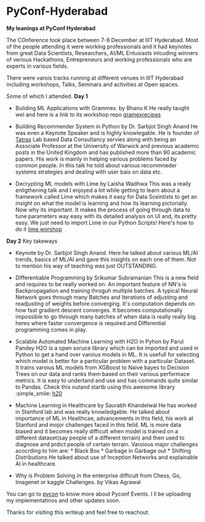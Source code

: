 # PyConf-Hyderabad
**My leanings at PyConf Hyderabad**

The COnference took place between 7-8 December at IIIT Hyderabad. Most of the people attending it were working professionals and it had keynotes from great Data Scientists, Researchers, AI/ML Entusiasts inlcuding winners of verious Hackathons, Entrepreneurs and working professionals who are experts in various fields.

There were varois tracks running at different venues in IIIT Hyderabad including workshops, Talks, Seminars and activities at Open spaces.

Some of which I attended.
**Day 1**
* Buliding ML Applications with Grammex.
by Bhanu K
He really taught wel and here is a link to its workshop repo [gramexrecipes](https://github.com/gramexrecipes/gramex-ml-workshop)

* Building Recommender System in Python 
by Dr. Sarbjot Singh Anand
He was even a Keynote Speaker and is highly knowlegable. He is founder of [Tatras](https://tatrasdata.com/) Lab based Data Consultancy servies along with being an Associate Professor at the University of Warwick and previous academic posts in the United Kingdom and has published more than 90 academic papers. His work is mainly in helping various problems faced by common people. 
In this talk he told about various recommneder systems strategies and dealing with user bais on data etc.

* Decrypting ML models with Lime
by Laisha Wadhwa
This was a really enligthening talk and I enjoyed a lot while getting to learn about a framework called Lime which makes it easy for Data Sceintists to get an insight on what the model is learning and how its learning pictorially. Now why its important. It makes the process of going through data to tune parameters way easy with its detailed analysis on UI and, its pretty easy. We just need to import Lime in our Python Scripts!
Here's how to do it [lime worshop](https://github.com/laishawadhwa/PyConf-2019---Lime-Workshop)

**Day 2**
Key takeways
* Keynote by Dr. Sarbjot Singh Anand.
Here he talked about various ML/AI trends, basics of ML/AI and gave this insights on each one of them. Not to mention his way of teaching was just OUTSTANDING.

* DIfferentiable Programming 
by Srikumar Subramanian
This is a new field and requires to be really worked on. An important feature of NN's is Backpropagation and training throguh multiple batches. A typical Neural Network goes through many Batches and Iterations of adjusting and readjusting of weights before converging. It's computation depends on how fast gradient descent converges. It becomes computationally impossible to go through many batches of when data is really really big.
heres where faster convergence is required and Differential programming comes in play. 

* Scalable Automated Machine Learning with H2O in Pyhon
by Parul Pandey
H2O is a open soruce library which can be imported and used in Python to get a hand over varoius models in ML. It is usefull for selecting which model is better for a particular problem with a particular Dataset. It trains varoius ML models from XGBoost to Naive bayes to Decision Trees on our data and ranks them based on their various performace metrics. It is easy to undertand and use and has commands quite similar to Pandas.
Check this outand startb using this awesome library  :simple_smile:
[h20](http://docs.h2o.ai/h2o/latest-stable/h2o-py/docs/intro.html)


* Machine Learning in Healthcare
by Saurabh Khandelwal
He has worked in Stanford lab and was really knowledgable.
He talked about importance of ML in Healthcae, advancements in this field, his work at Stanford and mojor challenges faced in this feild.
ML is more data biased and it becomes really difficult when model is trained on a different dataset(say people of a different terrain) and then used to diagnose and prdict people of certain terrain. 
Varoious major challenges acocrding to him are:
       * Black Box
       * Garbage in Garbage out
       * Shifting Distributions
He talked about use of Inception Networks and explainable AI in healthcare.

* Why is Problem Solving in the enterprise difficult from Chess, Go, Imagenet or kaggle Challenges.
by Vikas Agrawal


You can go to [pycon](https://pyconf.hydpy.org/2019/index.html#schedule-section) to know more about Pyconf Events.
I ll be uploading my implementatinos and other updates soon.

Thanks for visiting this writeup and feel free to reachout.
